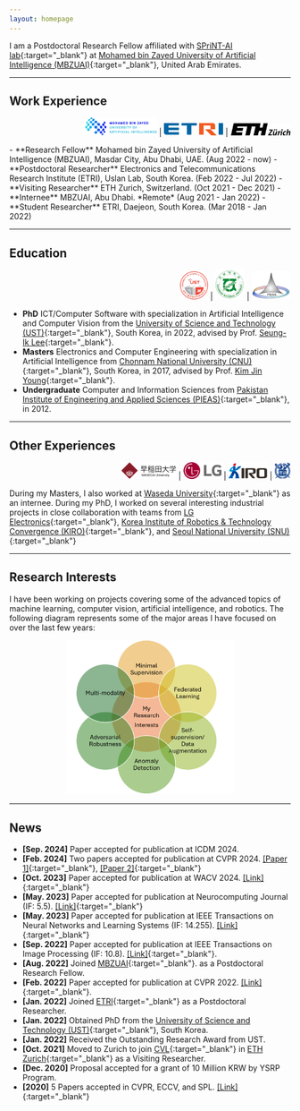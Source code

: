 ```yaml
---
layout: homepage
---
```






I am a Postdoctoral Research Fellow affiliated with [SPriNT-AI lab](https://www.sprintai.org/){:target="_blank"} at [Mohamed bin Zayed University of Artificial Intelligence (MBZUAI)](https://mbzuai.ac.ae/){:target="_blank"}, United Arab Emirates. 



***
## Work Experience
<p align="right"> <a href="https://mbzuai.ac.ae/"><img src="/assets/img/logos/mbzuai_logo.png" height="32" title="Mohamed bin Zayed University of Artificial Intelligence" alt="MBZUAI logo"></a> | 
<a href="https://etri.re.kr/eng/main/main.etri"><img src="/assets/img/logos/etri_logo.gif" height="22" title="Electronics and Telecommunications Research Institute" alt="ETRI logo"></a> | 
<a href="https://ethz.ch/en.html"><img src="/assets/img/logos/ethz_logo2.jfif" height="22" title="ETH Zurich" alt="ETH Zurich Logo"></a> </p>
- **Research Fellow** Mohamed bin Zayed University of Artificial Intelligence (MBZUAI), Masdar City, Abu Dhabi, UAE. (Aug 2022 - now)
- **Postdoctoral Researcher** Electronics and Telecommunications Research Institute (ETRI), Uslan Lab, South Korea. (Feb 2022 - Jul 2022)
- **Visiting Researcher** ETH Zurich, Switzerland. (Oct 2021 - Dec 2021)
- **Internee** MBZUAI, Abu Dhabi. *Remote*  (Aug 2021 - Jan 2022)
- **Student Researcher** ETRI, Daejeon, South Korea. (Mar 2018 - Jan 2022)



***
## Education
<p align="right"> <a href="https://ust.ac.kr/eng/"><img src="/assets/img/logos/ust_logo.jpg" height="50" alt="UST logo" title="University of Science and Technology"></a> | 
<a href="https://international.jnu.ac.kr/IndexMain.aspx"><img src="/assets/img/logos/Chonnam_uni_logo.gif" height="53" alt="Chonnam logo" title="Chonnam National University"></a> |
<a href="https://www.pieas.edu.pk/"><img src="/assets/img/logos/pieas_logo2.jfif" height="50" alt="PIEAS logo" title="Pakistan Institute of Engineering and Applied Sciences"></a> </p>

- **PhD** ICT/Computer Software with specialization in Artificial Intelligence and Computer Vision from the [University of Science and Technology (UST)](https://www.ust.ac.kr/){:target="_blank"}, South Korea, in 2022, advised by Prof. [Seung-Ik Lee](https://sites.google.com/view/cvml-ust/professor?authuser=0/){:target="_blank"}.
- **Masters** Electronics and Computer Engineering with specialization in Artificial Intelligence from [Chonnam National University (CNU)](https://www.jnu.ac.kr/){:target="_blank"}, South Korea, in 2017, advised by Prof. [Kim Jin Young](https://ee.jnu.ac.kr/ee/16634/subview.do?enc=Zm5jdDF8QEB8JTJGcHJvZiUyRmVlJTJGNDEyJTJGNDE1JTJGdmlldy5kbyUzRg%3D%3D){:target="_blank"}.
- **Undergraduate** Computer and Information Sciences from [Pakistan Institute of Engineering and Applied Sciences (PIEAS)](https://www.pieas.edu.pk/){:target="_blank"}, in 2012.
<!-- I received my Masters degree from [Chonnam National University (CNU)](https://www.jnu.ac.kr/){:target="_blank"}, South Korea, in 2017, and my undergraduate degree from [Pakistan Institute of Engineering and Applied Sciences (PIEAS)](https://www.pieas.edu.pk/){:target="_blank"}, in 2012. -->




***
## Other Experiences
<p align="right"> 
<img src="/assets/img/logos/waseda_logo2.png" height="30"> | 
<img src="/assets/img/logos/lg_logo.png" height="30"> | 
<img src="/assets/img/logos/kiro_logooo.png" height="30"> | 
<img src="/assets/img/logos/snu_logo.png" height="30"> </p>

During my Masters, I also worked at [Waseda University](https://www.waseda.jp/top/en/){:target="_blank"} as an internee. 
During my PhD, I worked on several interesting industrial projects in close collaboration with teams from [LG Electronics](https://www.lg.com/){:target="_blank"}, [Korea Institute of Robotics & Technology Convergence (KIRO)](https://www.kiro.re.kr/eng/default.asp/){:target="_blank"}, and [Seoul National University (SNU)]( https://en.snu.ac.kr/index.html){:target="_blank"}




***
## Research Interests
I have been working on projects covering some of the advanced topics of machine learning, computer vision, artificial intelligence, and robotics. The following diagram represents some of the major areas I have focused on over the last few years:
<p align="center">
<img src="/assets/img/interests_zaigham.png" width="300">
</p>




***
## News
- **[Sep. 2024]** Paper accepted for publication at ICDM 2024. 
- **[Feb. 2024]** Two papers accepted for publication at CVPR 2024. [[Paper 1]](https://openaccess.thecvf.com/content/CVPR2024/papers/Al-lahham_Collaborative_Learning_of_Anomalies_with_Privacy_CLAP_for_Unsupervised_Video_CVPR_2024_paper.pdf){:target="_blank"}, [[Paper 2]]( https://openaccess.thecvf.com/content/CVPR2024/papers/Islam_DiffuseMix_Label-Preserving_Data_Augmentation_with_Diffusion_Models_CVPR_2024_paper.pdf){:target="_blank"}
- **[Oct. 2023]** Paper accepted for publication at WACV 2024. [[Link]](https://arxiv.org/abs/2310.17650){:target="_blank"}
- **[May. 2023]** Paper accepted for publication at Neurocomputing Journal (IF: 5.5). [[Link]](https://arxiv.org/abs/2303.10704/){:target="_blank"}
- **[May. 2023]** Paper accepted for publication at IEEE Transactions on Neural Networks and Learning Systems (IF: 14.255). [[Link]](https://ieeexplore.ieee.org/document/10136845/){:target="_blank"}
- **[Sep. 2022]** Paper accepted for publication at IEEE Transactions on Image Processing (IF: 10.8). [[Link]](https://arxiv.org/pdf/2203.13716/){:target="_blank"}.
- **[Aug. 2022]** Joined [MBZUAI](https://mbzuai.ac.ae/){:target="_blank"}. as a Postdoctoral Research Fellow. 
- **[Feb. 2022]** Paper accepted for publication at CVPR 2022. [[Link]](https://openaccess.thecvf.com/content/CVPR2022/papers/Zaheer_Generative_Cooperative_Learning_for_Unsupervised_Video_Anomaly_Detection_CVPR_2022_paper.pdf){:target="_blank"}.
- **[Jan. 2022]** Joined [ETRI](www.etri.re.kr){:target="_blank"} as a Postdoctoral Researcher.
- **[Jan. 2022]** Obtained PhD from the [University of Science and Technology (UST)](www.ust.ac.kr/){:target="_blank"}, South Korea. 
- **[Jan. 2022]** Received the Outstanding Research Award from UST.
- **[Oct. 2021]** Moved to Zurich to join [CVL](https://vision.ee.ethz.ch/){:target="_blank"} in [ETH Zurich](https://ethz.ch/){:target="_blank"} as a Visiting Researcher.
- **[Dec. 2020]** Proposal accepted for a grant of 10 Million KRW by YSRP Program.
- **[2020]** 5 Papers accepted in CVPR, ECCV, and SPL. [[Link]](https://scholar.google.com/citations?hl=en&user=nFxWrXEAAAAJ&view_op=list_works/){:target="_blank"}


